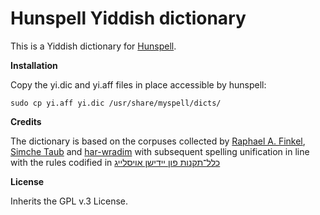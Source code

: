 Hunspell Yiddish dictionary
=======

This is a Yiddish dictionary for [Hunspell](http://hunspell.sourceforge.net/).

**Installation**

Copy the yi.dic and yi.aff files in place accessible by hunspell:

    sudo cp yi.aff yi.dic /usr/share/myspell/dicts/

**Credits**

The dictionary is based on the corpuses collected by [Raphael A. Finkel](http://www.cs.uky.edu/~raphael/), [Simche Taub](http://jidysz.net/) and [har-wradim](https://github.com/har-wradim) with subsequent spelling unification in line with the rules codified in [כלל־תקנות פון יידישן אויסלייג](https://yi.wikisource.org/wiki/כלל־תקנות_פון_יידישן_אויסלייג)

**License**

Inherits the GPL v.3 License.

